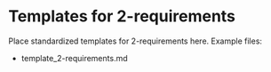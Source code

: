 # Templates for 2-requirements

Place standardized templates for 2-requirements here. Example files:
- template_2-requirements.md
